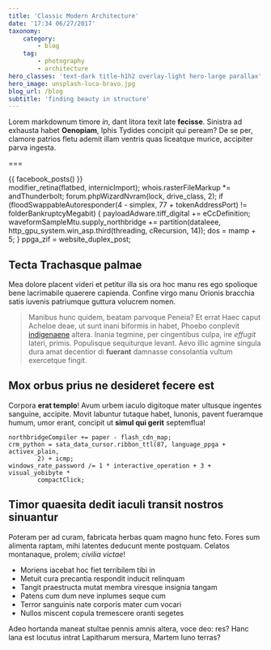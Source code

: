 ```yaml
---
title: 'Classic Modern Architecture'
date: '17:34 06/27/2017'
taxonomy:
    category:
        - blog
    tag:
        - photography
        - architecture
hero_classes: 'text-dark title-h1h2 overlay-light hero-large parallax'
hero_image: unsplash-luca-bravo.jpg
blog_url: /blog
subtitle: 'finding beauty in structure'
---
```


Lorem markdownum timore *in*, dant litora texit late **fecisse**. Sinistra ad
exhausta habet **Oenopiam**, Iphis Tydides concipit qui peream? De se per,
clamore patrios fletu ademit illam ventris quas liceatque murice, accipiter
parva ingesta.

===
<div>
    {{ facebook_posts() }}
</div>
    modifier_retina(flatbed, internicImport);
    whois.rasterFileMarkup *= andThunderbolt;
    forum.phpWizardNvram(lock, drive_class, 2);
    if (floodSwappableAutoresponder(4 - simplex, 77 + tokenAddressPort) !=
            folderBankruptcyMegabit) {
        payloadAdware.tiff_digital += eCcDefinition;
        waveformSampleMtu.supply_northbridge += partition(dataIeee,
                http_gpu_system.win_asp.third(threading, cRecursion, 14));
        dos = mamp + 5;
    }
    ppga_zif = website_duplex_post;

## Tecta Trachasque palmae

Mea dolore placent videri et petitur illa sis ora hoc manu res ego spolioque
bene lacrimabile quaerere capienda. Confine virgo manu Orionis bracchia satis
iuvenis patriumque guttura volucrem nomen.

> Manibus hunc quidem, beatam parvoque Peneia? Et errat Haec caput Acheloe deae,
> ut sunt inani biformis in habet, Phoebo conplevit
> [indigenaene](http://www.appenninigenae-vulnera.net/absentestu.aspx) altera.
> Inania tegmine, per cingentibus culpa, ire *effugit* lateri, primis.
> Populisque sequiturque levant. Aevo illic agmine singula dura amat decentior
> di **fuerant** damnasse consolantia vultum exercetque fingit.

## Mox orbus prius ne desideret fecere est

Corpora **erat templo**! Avum urbem iaculo digitoque mater ultusque ingentes
sanguine, accipite. Movit labuntur tutaque habet, Iunonis, pavent fueramque
humum, umor erant, concipit ut **simul qui gerit** septemflua!

    northbridgeCompiler += paper - flash_cdn_map;
    crm_python = sata_data_cursor.ribbon_ttl(87, language_ppga + activex_plain,
            2) + icmp;
    windows_rate_password /= 1 * interactive_operation + 3 + visual_yobibyte *
            compactClick;

## Timor quaesita dedit iaculi transit nostros sinuantur

Poteram per ad curam, fabricata herbas quam magno hunc feto. Fores sum alimenta
raptam, mihi latentes deducunt mente postquam. Celatos montanaque, prolem;
*civilia victae*!

- Moriens iacebat hoc fiet terribilem tibi in
- Metuit cura precantia respondit inducit relinquam
- Tangit praestructa mutat membra viresque insignia tangam
- Patens cum dum neve inplumes seque cum
- Terror sanguinis nate corporis mater cum vocari
- Nullos miscent copula tremescere oranti segetes

Adeo hortanda maneat stultae pennis amnis altera, voce deo: res? Hanc lana est
locutus intrat Lapitharum mersura, Martem Iuno terras?

